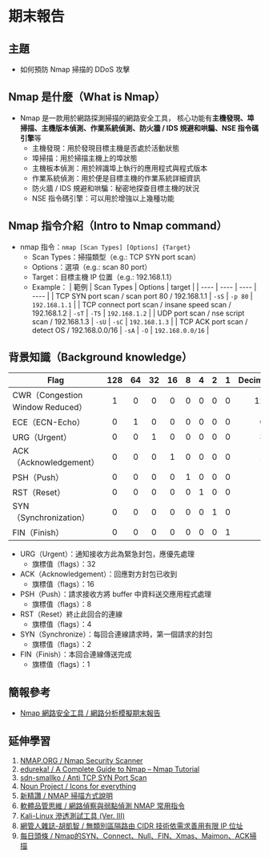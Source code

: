 # 期末報告
## 主題
- 如何預防 Nmap 掃描的 DDoS 攻擊

## Nmap 是什麼（What is Nmap）
- Nmap 是⼀款用於網路探測掃描的網路安全工具， 核心功能有**主機發現、埠掃描、主機版本偵測、作業系統偵測、防火牆 / IDS 規避和哄騙、NSE 指令碼引擎**等
    - 主機發現：用於發現目標主機是否處於活動狀態
    - 埠掃描：用於掃描主機上的埠狀態
    - 主機板本偵測：用於辨識埠上執行的應用程式與程式版本
    - 作業系統偵測：用於便是目標主機的作業系統詳細資訊
    - 防火牆 / IDS 規避和哄騙：秘密地探查目標主機的狀況
    - NSE 指令碼引擎：可以用於增強以上幾種功能

## Nmap 指令介紹（Intro to Nmap command）
- nmap 指令：`nmap [Scan Types] [Options] {Target}`
    - Scan Types：掃描類型（e.g.: TCP SYN port scan）
    - Options：選項（e.g.: scan 80 port）
    - Target：目標主機 IP 位置（e.g.: 192.168.1.1）
    - Example：
        | 範例 | Scan Types | Options | target |
        | ---- | ---- | ---- | ---- |
        | TCP SYN port scan / scan port 80 / 192.168.1.1 | `-sS` | `-p 80` | `192.168.1.1` |
        | TCP connect port scan / insane speed scan / 192.168.1.2 | `-sT` | `-T5` | `192.168.1.2` |
        | UDP port scan / nse script scan / 192.168.1.3 | `-sU` | `-sC` | `192.168.1.3` |
        | TCP ACK port scan / detect OS / 192.168.0.0/16 | `-sA` | `-O` | `192.168.0.0/16` | 


## 背景知識（Background knowledge）
| Flag | 128 | 64 | 32 | 16 | 8 | 4 | 2 | 1 | Decimal |
| ---- | :----: | :----: | :----: | :----: | :----: | :----: | :----: | :----: | ----: |
| CWR（Congestion Window Reduced） | 1 | 0 | 0 | 0 | 0 | 0 | 0 | 0 | 128 |
| ECE（ECN-Echo） | 0 | 1 | 0 | 0 | 0 | 0 | 0 | 0 | 64 |
| URG（Urgent） | 0 | 0 | 1 | 0 | 0 | 0 | 0 | 0 | 32 |
| ACK（Acknowledgement） | 0 | 0 | 0 | 1 | 0 | 0 | 0 | 0 | 16 |
| PSH（Push） | 0 | 0 | 0 | 0 | 1 | 0 | 0 | 0 | 8 |
| RST（Reset） | 0 | 0 | 0 | 0 | 0 | 1 | 0 | 0 | 4 |
| SYN（Synchronization） | 0 | 0 | 0 | 0 | 0 | 0 | 1 | 0 | 2 |
| FIN（Finish） | 0 | 0 | 0 | 0 | 0 | 0 | 0 | 1 | 1 |

- URG（Urgent）：通知接收方此為緊急封包，應優先處理
    - 旗標值（flags）：32
- ACK（Acknowledgement）：回應對方封包已收到
    - 旗標值（flags）：16
- PSH（Push）：請求接收方將 buffer 中資料送交應用程式處理
    - 旗標值（flags）：8
- RST（Reset）終止此回合的連線
    - 旗標值（flags）：4
- SYN（Synchronize）：每回合連線請求時，第一個請求的封包
    - 旗標值（flags）：2
- FIN（Finish）：本回合連線傳送完成
    - 旗標值（flags）：1

## 簡報參考
- [Nmap 網路安全工具 / 網路分析模擬期末報告]()

## 延伸學習
1. [NMAP.ORG / Nmap Security Scanner](https://nmap.org/)
2. [ edureka! / A Complete Guide to Nmap – Nmap Tutorial](https://www.edureka.co/blog/nmap-tutorial/)
3. [sdn-smallko / Anti TCP SYN Port Scan](http://csie.nqu.edu.tw/smallko/sdn/anti_tcp_syn_port_scan.htm)
4. [Noun Project / Icons for everything](https://thenounproject.com/)
5. [新精讚 / NMAP 掃描⽅式說明](http://n.sfs.tw/content/index/10505)
6. [軟體品管思維 / 網路偵察與弱點偵測 NMAP 常⽤指令](https://www.qa-knowhow.com/?p=3717)
7. [Kali-Linux 滲透測試⼯具 (Ver. III)](https://www.books.com.tw/products/0010843942)
8. [網管⼈雜誌-胡凱智 / 無類別區隔路由 CIDR 技術依需求善用有限 IP 位址](https://www.netadmin.com.tw/netadmin/zh-tw/technology/0B9B631F987A45439061B6629F63DD07)
9. [每⽇頭條 / Nmap的SYN、Connect、Null、FIN、Xmas、Maimon、ACK掃描](https://kknews.cc/zh-tw/science/66grpqv.html)
